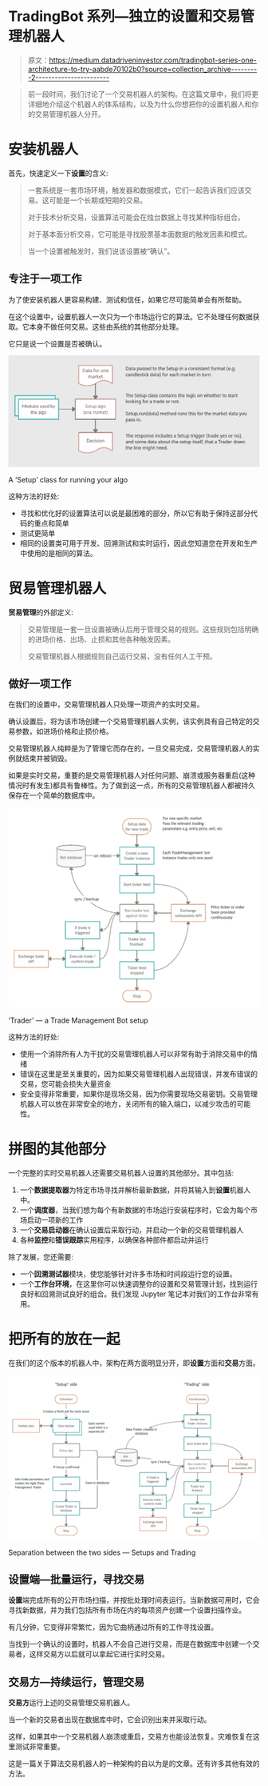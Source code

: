 # TradingBot 系列—独立的设置和交易管理机器人

> 原文：<https://medium.datadriveninvestor.com/tradingbot-series-one-architecture-to-try-aabde70102b0?source=collection_archive---------2----------------------->

> 前一段时间，我们讨论了一个交易机器人的架构。在这篇文章中，我们将更详细地介绍这个机器人的体系结构，以及为什么你想把你的设置机器人和你的交易管理机器人分开。

# 安装机器人

首先，快速定义一下**设置**的含义:

> 一套系统是一套市场环境，触发器和数据模式，它们一起告诉我们应该交易。这可能是一个长期或短期的交易。
> 
> 对于技术分析交易，设置算法可能会在烛台数据上寻找某种指标组合。
> 
> 对于基本面分析交易，它可能是寻找股票基本面数据的触发因素和模式。
> 
> 当一个设置被触发时，我们说该设置被“确认”。

## 专注于一项工作

为了使安装机器人更容易构建、测试和信任，如果它尽可能简单会有所帮助。

在这个设置中，设置机器人一次只为一个市场运行它的算法。它不处理任何数据获取。它本身不做任何交易。这些由系统的其他部分处理。

它只是说一个设置是否被确认。

![](img/f6780ee932966d850e1b1412c0003475.png)

A ‘Setup’ class for running your algo

这种方法的好处:

*   寻找和优化好的设置算法可以说是最困难的部分，所以它有助于保持这部分代码的重点和简单
*   测试更简单
*   相同的设置类可用于开发、回溯测试和实时运行，因此您知道您在开发和生产中使用的是相同的算法。

# 贸易管理机器人

**贸易管理**的外部定义:

> 交易管理是一套一旦设置被确认后用于管理交易的规则。这些规则包括明确的进场价格、出场、止损和其他各种触发因素。
> 
> 交易管理机器人根据规则自己运行交易，没有任何人工干预。

## 做好一项工作

在我们的设置中，交易管理机器人只处理一项资产的实时交易。

确认设置后，将为该市场创建一个交易管理机器人实例，该实例具有自己特定的交易参数，如进场价格和止损价格。

交易管理机器人纯粹是为了管理它而存在的，一旦交易完成，交易管理机器人的实例就结束并被销毁。

如果是实时交易，重要的是交易管理机器人对任何问题、崩溃或服务器重启(这种情况时有发生)都具有鲁棒性。为了做到这一点，所有的交易管理机器人都被持久保存在一个简单的数据库中。

![](img/814e27b2373c17bd7375433f6e81cf94.png)

‘Trader’ — a Trade Management Bot setup

这种方法的好处:

*   使用一个消除所有人为干扰的交易管理机器人可以非常有助于消除交易中的情绪
*   错误在这里是至关重要的，因为如果交易管理机器人出现错误，并发布错误的交易，您可能会损失大量资金
*   安全变得非常重要，如果你是现场交易，因为你需要现场交易密钥。交易管理机器人可以放在非常安全的地方，关闭所有的输入端口，以减少攻击的可能性。

# 拼图的其他部分

一个完整的实时交易机器人还需要交易机器人设置的其他部分。其中包括:

1.  一个**数据提取器**为特定市场寻找并解析最新数据，并将其输入到**设置**机器人中。
2.  一个**调度器**，当我们想为每个有新数据的市场运行安装程序时，它会为每个市场启动一项新的工作
3.  一个**交易启动器**在确认设置后采取行动，并启动一个新的交易管理机器人
4.  各种**监控**和**错误跟踪**实用程序，以确保各种部件都启动并运行

除了发展，您还需要:

*   一个**回溯测试器**模块，使您能够针对许多市场和时间段运行您的设置。
*   一个**工作台环境**，在这里你可以快速调整你的设置和交易管理计划，找到运行良好和回溯测试良好的组合。我们发现 Jupyter 笔记本对我们的工作台非常有用。

# 把所有的放在一起

在我们的这个版本的机器人中，架构在两方面明显分开，即**设置**方面和**交易**方面。

![](img/3c0b37ff256f18c5e7bafa40a1a8811d.png)

Separation between the two sides — Setups and Trading

## 设置端—批量运行，寻找交易

**设置**端完成所有的公开市场扫描，并按批处理时间表运行。当新数据可用时，它会寻找新数据，并为我们包括所有市场在内的每项资产创建一个设置扫描作业。

有几分钟，它变得非常繁忙，因为它曲柄通过所有的工作寻找设置。

当找到一个确认的设置时，机器人不会自己进行交易，而是在数据库中创建一个交易者，这样交易方以后就可以拿起它进行实时交易。

## 交易方—持续运行，管理交易

**交易方**运行上述的交易管理交易机器人。

当一个新的交易者出现在数据库中时，它会识别出来并采取行动。

这样，如果其中一个交易机器人崩溃或重启，交易方也能设法恢复。灾难恢复在这里测试非常重要。

这是一篇关于算法交易机器人的一种架构的自以为是的文章。还有许多其他有效的方法。